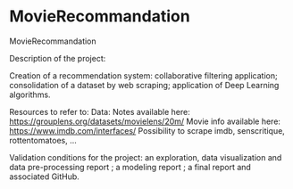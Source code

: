 # MovieRecommandation
MovieRecommandation

Description of the project: 

Creation of a recommendation system:
collaborative filtering application;
consolidation of a dataset by web scraping;
application of Deep Learning algorithms.

Resources to refer to: 
Data: 
   Notes available here: https://grouplens.org/datasets/movielens/20m/
   Movie info available here: https://www.imdb.com/interfaces/
   Possibility to scrape imdb, senscritique, rottentomatoes, …

Validation conditions for the project: 
   an exploration, data visualization and data pre-processing report ;
   a modeling report ; 
   a final report and associated GitHub.
